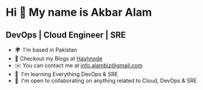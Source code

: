 
Hi 👋 My name is Akbar Alam
============================

DevOps | Cloud Engineer | SRE
-----------------------

* 🌍  I'm based in Pakistan
* 📝  Checkout my Blogs at [Hashnode](https://akbar-alam.hashnode.dev/)
* ✉️  You can contact me at [info.alambiz@gmail.com](mailto:info.alambiz@gmail.com)
* 🧠  I'm learning Everything DevOps & SRE
* 🤝  I'm open to collaborating on anything related to Cloud, DevOps & SRE

<!--
### Socials

<p align="left"> <a href="https://www.github.com/tanmay-bhat" target="_blank" rel="noreferrer"><img src="https://raw.githubusercontent.com/danielcranney/readme-generator/main/public/icons/socials/github.svg" width="32" height="32" /></a> <a href="https://tanmay-bhat" target="_blank" rel="noreferrer"><img src="https://raw.githubusercontent.com/danielcranney/readme-generator/main/public/icons/socials/hashnode.svg" width="32" height="32" /></a> <a href="https://www.linkedin.com/in/tanmay-bhat-024/" target="_blank" rel="noreferrer"><img src="https://raw.githubusercontent.com/danielcranney/readme-generator/main/public/icons/socials/linkedin.svg" width="32" height="32" /></a> <a href="http://www.medium.com/@tanmay-bhat" target="_blank" rel="noreferrer"><img src="https://raw.githubusercontent.com/danielcranney/readme-generator/main/public/icons/socials/medium.svg" width="32" height="32" /></a> <a href="https://www.twitter.com/Tanmaybhat98" target="_blank" rel="noreferrer"><img src="https://raw.githubusercontent.com/danielcranney/readme-generator/main/public/icons/socials/twitter.svg" width="32" height="32" /></a></p>


### Hi there 👋
**ak-alam/ak-alam** is a ✨ _special_ ✨ repository because its `README.md` (this file) appears on your GitHub profile.

Here are some ideas to get you started:
* 🖥️  See my portfolio at [tanmay-bhat.github.io](https://akbar-alam.hashnode.dev/)

- 🔭 I’m currently working on ...
- 🌱 I’m currently learning ...
- 👯 I’m looking to collaborate on ...
- 🤔 I’m looking for help with ...
- 💬 Ask me about ...
- 📫 How to reach me: ...
- 😄 Pronouns: ...
- ⚡ Fun fact: ...
-->
